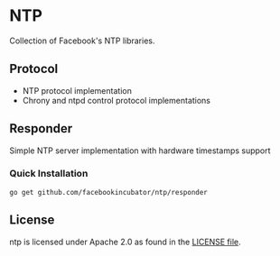 # NTP
Collection of Facebook's NTP libraries.


## Protocol
* NTP protocol implementation
* Chrony and ntpd control protocol implementations

## Responder
Simple NTP server implementation with hardware timestamps support

### Quick Installation
```console
go get github.com/facebookincubator/ntp/responder
```


## License
ntp is licensed under Apache 2.0 as found in the [LICENSE file](LICENSE).
